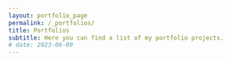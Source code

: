 ```yaml
---
layout: portfolio_page
permalink: /_portfolios/
title: Portfolios
subtitle: Here you can find a list of my portfolio projects.
# date: 2023-06-09
---
```


